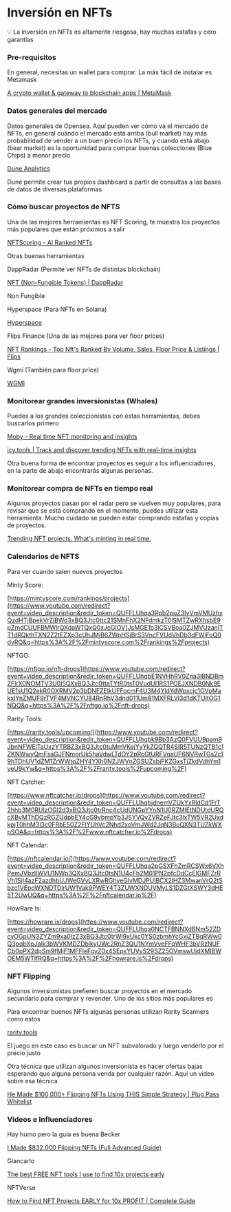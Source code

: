 # Inversión en NFTs

<aside>
💡 La inversión en NFTs es altamente riesgosa, hay muchas estafas y cero garantías

</aside>

### **Pre-requisitos**

En general, necesitas un wallet para comprar. La más fácil de instalar es Metamask 

[A crypto wallet & gateway to blockchain apps | MetaMask](https://metamask.io/)

### Datos generales del mercado

Datos generales de Opensea. Aquí pueden ver cómo va el mercado de NFTs, en general cuándo el mercado está arriba (bull market) hay más probabilidad de vender a un buen precio los NFTs, y cuando está abajo (bear market) es la oportunidad para comprar buenas colecciones (Blue Chips) a menor precio

[Dune Analytics](https://dune.xyz/rchen8/opensea)

Dune permite crear tus propios dashboard a partir de consultas a las bases de datos de diversas plataformas

### Cómo buscar proyectos de NFTS

Una de las mejores herramientas es NFT Scoring, te muestra los proyectos más populares que están próximos a salir

[NFTScoring - AI Ranked NFTs](https://nftscoring.com/upcoming)

Otras buenas herramientas

DappRadar (Permite ver NFTs de distintas blockchain)

[NFT (Non-Fungible Tokens) | DappRadar](https://dappradar.com/nft)

Non Fungible

[](https://nonfungible.com/)

Hyperspace (Para NFTs en Solana)

[Hyperspace](https://hyperspace.xyz/)

Flips Finance (Una de las mejores para ver floor prices)

[NFT Rankings - Top Nft's Ranked By Volume, Sales, Floor Price & Listings | Flips](https://www.flips.finance/)

Wgmi (También para floor price)

[WGMI](https://wgmi.io/)

### Monitorear grandes inversionistas (Whales)

Puedes a los grandes coleccionistas con estas herramientas, debes buscarlos primero

[Moby - Real time NFT monitoring and insights](https://moby.gg/)

[icy.tools | Track and discover trending NFTs with real-time insights](https://icy.tools/)

Otra buena forma de encontrar proyectos es seguir a los influenciadores, en la parte de abajo encontrarás algunas personas.

### Monitorear compra de NFTs en tiempo real

Algunos proyectos pasan por el radar pero se vuelven muy populares, para revisar que se está comprando en el momento, puedes utilizar esta herramienta. Mucho cuidado se pueden estar comprando estafas y copias de proyectos.

[Trending NFT projects. What's minting in real time.](https://whatsminting.live/)

### Calendarios de NFTS

Para ver cuando salen nuevos proyectos

Minty Score:

[https://mintyscore.com/rankings/projects](https://www.youtube.com/redirect?event=video_description&redir_token=QUFFLUhqa3Rpb2puZ3IyVmVMUzhxQzdHTjBpekVrZjBWd3xBQ3Jtc0ttc21SMnFhX2NFdmkzT0lSMTZwRXhsbE9pZmdCUUFBMWlrQXdaWTQxQ0xJcGlOV1JsMGE1b3lCSVBoa0ZJMVUzanlTT1dRQkthTXN2Z2tEZXp3cUhJMjB6ZWpHSjBrS3VncFVUdVhDb3dFWjFoQ0dvRQ&q=https%3A%2F%2Fmintyscore.com%2Frankings%2Fprojects)

NFTGO:

[https://nftgo.io/nft-drops](https://www.youtube.com/redirect?event=video_description&redir_token=QUFFLUhqbE1NVHhRV0Zna3lBNDBmZFlrX0NOMTV3U0I5QXxBQ3Jtc0ttaTYtR0tsT0VudUI1RS1POEJXNDB0Nk9EUE1sU1Q2ekR0OXRMV2p3bDNFZElkUFFocmF4U3M4YldYdWpxcjc1OVpMakxIYnZMUF9rTVF4MVNCYU84RnRhV3dnd011Um81MXFRLVl3d1dKTUltOG1NQQ&q=https%3A%2F%2Fnftgo.io%2Fnft-drops)

Rarity Tools:

[https://rarity.tools/upcoming/](https://www.youtube.com/redirect?event=video_description&redir_token=QUFFLUhqbk9Bb3AzQ0FVUU9pam9JbnNFWElTaUxzYTRBZ3xBQ3Jtc0tuMmVKejYyYkZQQTR4SlR5TUNzQTB1c1ZKNWwyQmFsaGJFNmprUk5haVdwLTdOY2pRcGtURFVqaUF6NVRwTGs2c19hTDhUV1dZM1ZrWWtqZHY4YXh0N2JWVnZGSUZsbjFKZGxsTjZkdVdhYm1yeU9kYw&q=https%3A%2F%2Frarity.tools%2Fupcoming%2F)

NFT Catcher:

[https://www.nftcatcher.io/drops](https://www.youtube.com/redirect?event=video_description&redir_token=QUFFLUhqbjdnemVZUkYxRldCd1FrT2hhb3M0RUlzOGl2d3xBQ3Jtc0trRnc4cUdUNGpYYnN1U0RZMlEtNDUtdURQcXBvMThDQzRGZUdpbEY4cG9vbmpYb3JSYVQyZVRZeFJtc3lxTW5VR2UxdkpjT0hhM3l3c0FRbE50Z2FlYUhVc2Nhd2xoVmJWd2JqN3BuQXN3TUZkWXpSOA&q=https%3A%2F%2Fwww.nftcatcher.io%2Fdrops)

NFT Calendar:

[https://nftcalendar.io/](https://www.youtube.com/redirect?event=video_description&redir_token=QUFFLUhqa2pGSXFhZmRCSWx6VXhPemJVbzlIWVU1NWp3QXxBQ3Jtc0tsN1U4cFh2M01PN2pfcDdCcElGMFZrRVh1SjI4azF2azdhbUJWeGVyLXRwRGhyeGlvMDJPUlBCX2lHZ3MwanVrQ2tSbzc1VEpoWXNDTDlrUW1Vak9PWEY4T3ZUWXNDUVMyLS1DZGtXSWY3dHE5T2UwUQ&q=https%3A%2F%2Fnftcalendar.io%2F)

HowRare Is:

[https://howrare.is/drops](https://www.youtube.com/redirect?event=video_description&redir_token=QUFFLUhqa0NCTFBNNXdBNm52ZDcyOGpUN3ZYZm9xa0IzZ3xBQ3Jtc0trWl9xUkc0YS0zbmhYcGxiZTBqRWw0Q3pqbXpJalk3bWVKMDZDblkyUWc2RnZ3QU1NYmVveFFqWHF3bVRzNUFCb0pPX2dpSm9fMjF1MFFleFgyZ0x4SEpxYUVyS29SZ25OVmswUjdXMlBWOEM5WTlfRQ&q=https%3A%2F%2Fhowrare.is%2Fdrops)

### NFT Flipping

Algunos inversionistas prefieren buscar proyectos en el mercado secundario para comprar y revender. Uno de los sitios más populares es 

[](https://opensea.io/)

Para encontrar buenos NFTs algunas personas utilizan Rarity Scanners como estos

[rarity.tools](https://rarity.tools/)

[](https://raritysniffer.com/)

El juego en este caso es buscar un NFT subvalorado y luego venderlo por el precio justo

Otra técnica que utilizan algunos inversionista es hacer ofertas bajas esperando que alguna persona venda por cualquier razón. Aquí un video sobre esa técnica

[He Made $100,000+ Flipping NFTs Using THIS Simple Strategy | Plug Pass Whitelist](https://www.youtube.com/watch?v=JR2oJoXUA8o)

### Videos e Influenciadores

Hay humo pero la guía es buena Becker

[I Made $832,000 Flipping NFTs (Full Advanced Guide)](https://www.youtube.com/watch?v=HIf2ecpTQ0A)

Giancarlo

[The best FREE NFT tools I use to find 10x projects early](https://www.youtube.com/watch?v=YLQ72Tjl1ak)

NFTVerse

[How to Find NFT Projects EARLY for 10x PROFIT | Complete Guide](https://www.youtube.com/watch?v=FqUqe-xdEo0)